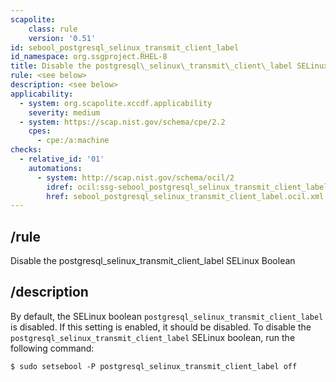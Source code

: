 ```yaml
---
scapolite:
    class: rule
    version: '0.51'
id: sebool_postgresql_selinux_transmit_client_label
id_namespace: org.ssgproject.RHEL-8
title: Disable the postgresql\_selinux\_transmit\_client\_label SELinux Boolean
rule: <see below>
description: <see below>
applicability:
  - system: org.scapolite.xccdf.applicability
    severity: medium
  - system: https://scap.nist.gov/schema/cpe/2.2
    cpes:
      - cpe:/a:machine
checks:
  - relative_id: '01'
    automations:
      - system: http://scap.nist.gov/schema/ocil/2
        idref: ocil:ssg-sebool_postgresql_selinux_transmit_client_label_ocil:questionnaire:1
        href: sebool_postgresql_selinux_transmit_client_label.ocil.xml
---
```



## /rule

Disable the postgresql\_selinux\_transmit\_client\_label SELinux Boolean

## /description

By
default, the SELinux boolean `postgresql_selinux_transmit_client_label`
is disabled. If this setting is enabled, it should be disabled. To
disable the `postgresql_selinux_transmit_client_label` SELinux boolean,
run the following command:

``` 
$ sudo setsebool -P postgresql_selinux_transmit_client_label off
```
